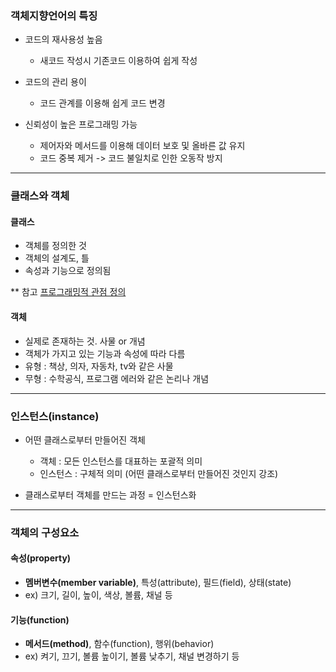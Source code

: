 ### 객체지향언어의 특징
  - 코드의 재사용성 높음
    - 새코드 작성시 기존코드 이용하여 쉽게 작성
      
  - 코드의 관리 용이
    - 코드 관계를 이용해 쉽게 코드 변경
      
  - 신뢰성이 높은 프로그래밍 가능
    - 제어자와 메서드를 이용해 데이터 보호 및 올바른 값 유지
    - 코드 중복 제거 -> 코드 불일치로 인한 오동작 방지


---

### 클래스와 객체
#### 클래스
  - 객체를 정의한 것
  - 객체의 설계도, 틀
  - 속성과 기능으로 정의됨

    
** 참고 [프로그래밍적 관점 정의](JAVA/ch6/TimeTest.java)

#### 객체
  - 실제로 존재하는 것. 사물 or 개념
  - 객체가 가지고 있는 기능과 속성에 따라 다름
  - 유형 : 책상, 의자, 자동차, tv와 같은 사물
  - 무형 : 수학공식, 프로그램 에러와 같은 논리나 개념


---

### 인스턴스(instance)
  - 어떤 클래스로부터 만들어진 객체
    - 객체 : 모든 인스턴스를 대표하는 포괄적 의미
    - 인스턴스 : 구체적 의미 (어떤 클래스로부터 만들어진 것인지 강조)
      
  - 클래스로부터 객체를 만드는 과정 = 인스턴스화


---

### 객체의 구성요소
#### 속성(property)
  - **멤버변수(member variable)**, 특성(attribute), 필드(field), 상태(state)
  - ex) 크기, 길이, 높이, 색상, 볼륨, 채널 등

#### 기능(function)
  - **메서드(method)**, 함수(function), 행위(behavior)
  - ex) 켜기, 끄기, 볼륨 높이기, 볼륨 낮추기, 채널 변경하기 등

